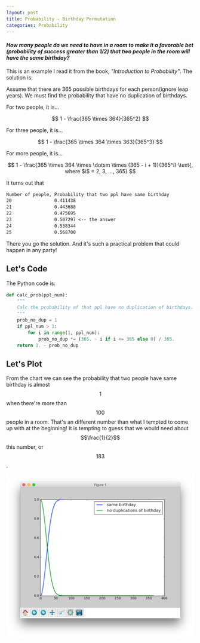 ```yaml
---
layout: post
title: Probability - Birthday Permutation
categories: Probability
---
```


#### *How many people do we need to have in a room to make it a favorable bet (probability of success greater than 1/2) that two people in the room will have the same birthday?*

This is an example I read it from the book, *"Introduction to Probability"*. The solution is:

Assume that there are 365 possible birthdays for each person(ignore leap years). We must find the probability that have no duplication of birthdays.

For two people, it is...

$$
1 - \frac{365 \times 364}{365^2}
$$

For three people, it is...

$$
1 - \frac{365 \times 364 \times 363}{365^3}
$$

For more people, it is...

$$
1 - \frac{365 \times 364 \times \dotsm \times (365 - i + 1)}{365^i} \text{, where $i$ = 2, 3, ..., 365}
$$

It turns out that

```txt
Number of people, Probability that two ppl have same birthday
20                0.411438
21                0.443688
22                0.475695
23                0.507297 <-- the answer
24                0.538344
25                0.568700
```

There you go the solution. And it's such a practical problem that could happen in any party!

Let's Code
----------

The Python code is:

```python
def calc_prob(ppl_num):
    """
    Calc the probability of that ppl have no duplication of birthdays.
    """
    prob_no_dup = 1
    if ppl_num > 1:
        for i in range(1, ppl_num):
            prob_no_dup *= (365. - i if i <= 365 else 0) / 365.
    return 1. - prob_no_dup
```

Let's Plot
----------

From the chart we can see the probability that two people have same birthday is almost $$1$$ when there're more than $$100$$ people in a room. That's an different number than what I tempted to come up with at the beginning! It is tempting to guess that we would need about $$\frac{1}{2}$$ this number, or $$183$$.

![...](/images/2016-08-06-birthday-permutations/fig-02.png)

